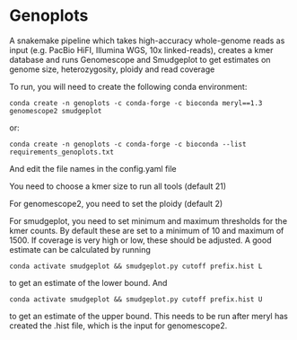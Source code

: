 # Genoplots

A snakemake pipeline which takes high-accuracy whole-genome reads as input (e.g. PacBio HiFI, Illumina WGS, 10x linked-reads), creates a kmer database and runs Genomescope and Smudgeplot to get estimates on genome size, heterozygosity, ploidy and read coverage

To run, you will need to create the following conda environment:

`conda create -n genoplots -c conda-forge -c bioconda meryl==1.3 genomescope2 smudgeplot`

or:

`conda create -n genoplots -c conda-forge -c bioconda --list requirements_genoplots.txt`

And edit the file names in the config.yaml file

You need to choose a kmer size to run all tools (default 21)

For genomescope2, you need to set the ploidy (default 2)

For smudgeplot, you need to set minimum and maximum thresholds for the kmer counts. By default these are set to a minimum of 10 and maximum of 1500. If coverage is very high or low, these should be adjusted. A good estimate can be calculated by running 

`conda activate smudgeplot && smudgeplot.py cutoff prefix.hist L`

to get an estimate of the lower bound. And

`conda activate smudgeplot && smudgeplot.py cutoff prefix.hist U`

to get an estimate of the upper bound. This needs to be run after meryl has created the .hist file, which is the input for genomescope2.

